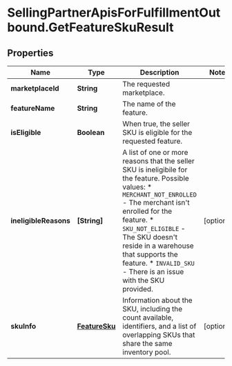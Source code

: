 # SellingPartnerApisForFulfillmentOutbound.GetFeatureSkuResult

## Properties
Name | Type | Description | Notes
------------ | ------------- | ------------- | -------------
**marketplaceId** | **String** | The requested marketplace. | 
**featureName** | **String** | The name of the feature. | 
**isEligible** | **Boolean** | When true, the seller SKU is eligible for the requested feature. | 
**ineligibleReasons** | **[String]** | A list of one or more reasons that the seller SKU is ineligibile for the feature.  Possible values: * `MERCHANT_NOT_ENROLLED` - The merchant isn't enrolled for the feature. * `SKU_NOT_ELIGIBLE` - The SKU doesn't reside in a warehouse that supports the feature. * `INVALID_SKU` - There is an issue with the SKU provided. | [optional] 
**skuInfo** | [**FeatureSku**](FeatureSku.md) | Information about the SKU, including the count available, identifiers, and a list of overlapping SKUs that share the same inventory pool. | [optional] 


